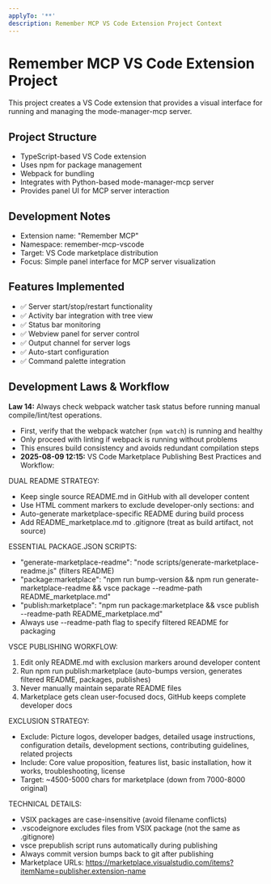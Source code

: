 ```yaml
---
applyTo: '**'
description: Remember MCP VS Code Extension Project Context
---
```


# Remember MCP VS Code Extension Project

This project creates a VS Code extension that provides a visual interface for running and managing the mode-manager-mcp server.

## Project Structure
- TypeScript-based VS Code extension
- Uses npm for package management  
- Webpack for bundling
- Integrates with Python-based mode-manager-mcp server
- Provides panel UI for MCP server interaction

## Development Notes
- Extension name: "Remember MCP" 
- Namespace: remember-mcp-vscode
- Target: VS Code marketplace distribution
- Focus: Simple panel interface for MCP server visualization

## Features Implemented
- ✅ Server start/stop/restart functionality
- ✅ Activity bar integration with tree view
- ✅ Status bar monitoring
- ✅ Webview panel for server control
- ✅ Output channel for server logs
- ✅ Auto-start configuration
- ✅ Command palette integration

## Development Laws & Workflow

**Law 14:** Always check webpack watcher task status before running manual compile/lint/test operations.
- First, verify that the webpack watcher (`npm watch`) is running and healthy
- Only proceed with linting if webpack is running without problems
- This ensures build consistency and avoids redundant compilation steps
- **2025-08-09 12:15:** VS Code Marketplace Publishing Best Practices and Workflow:

DUAL README STRATEGY:
- Keep single source README.md in GitHub with all developer content
- Use HTML comment markers to exclude developer-only sections: <!-- MARKETPLACE-EXCLUDE-START --> and <!-- MARKETPLACE-EXCLUDE-END -->
- Auto-generate marketplace-specific README during build process
- Add README_marketplace.md to .gitignore (treat as build artifact, not source)

ESSENTIAL PACKAGE.JSON SCRIPTS:
- "generate-marketplace-readme": "node scripts/generate-marketplace-readme.js" (filters README)
- "package:marketplace": "npm run bump-version && npm run generate-marketplace-readme && vsce package --readme-path README_marketplace.md"
- "publish:marketplace": "npm run package:marketplace && vsce publish --readme-path README_marketplace.md"
- Always use --readme-path flag to specify filtered README for packaging

VSCE PUBLISHING WORKFLOW:
1. Edit only README.md with exclusion markers around developer content
2. Run npm run publish:marketplace (auto-bumps version, generates filtered README, packages, publishes)
3. Never manually maintain separate README files
4. Marketplace gets clean user-focused docs, GitHub keeps complete developer docs

EXCLUSION STRATEGY:
- Exclude: Picture logos, developer badges, detailed usage instructions, configuration details, development sections, contributing guidelines, related projects
- Include: Core value proposition, features list, basic installation, how it works, troubleshooting, license
- Target: ~4500-5000 chars for marketplace (down from 7000-8000 original)

TECHNICAL DETAILS:
- VSIX packages are case-insensitive (avoid filename conflicts)
- .vscodeignore excludes files from VSIX package (not the same as .gitignore)
- vsce prepublish script runs automatically during publishing
- Always commit version bumps back to git after publishing
- Marketplace URLs: https://marketplace.visualstudio.com/items?itemName=publisher.extension-name

